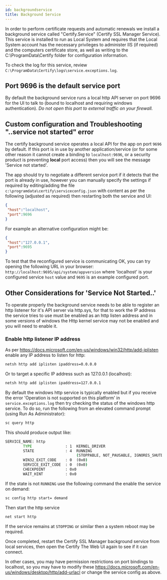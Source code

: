 ```yaml
---
id: backgroundservice
title: Background Service
---
```


In order to perform certificate requests and automatic renewals we install a background service called "Certify.Service" (Certify SSL Manager Service). This service is installed to run as Local System and requires that the Local System account has the necessary privileges to administer IIS (if required) and the computers certificate store, as well as writing to the C:\ProgramData\Certify folder for configuration information.

To check the log for this service, review `C:\ProgramData\Certify\logs\service.exceptions.log`.

## Port 9696 is the default service port

By default the background service runs a local http API server on port 9696 for the UI to talk to (bound to localhost and requiring windows authentication). *Do not open this port to external traffic on your firewall.*

## Custom configuration and Troubleshooting "..service not started" error
The certify background service operates a local API for the app on port `9696` by default. If this port is in use by another application/service (or for some other reason it cannot create a binding to `localhost:9696`, or a security product is preventing **local** port access) then you will see the message 'Service not started'.

The app should try to negotiate a different service port if it detects that the port is already in use, however you can manually specify the settings if required by editing/adding the file `c:\programdata\certify\serviceconfig.json` with content as per the following (adjusted as required) then restarting both the service and UI:
```json
{
 "host":"localhost",
 "port":9696
}
```
For example an alternative configuration might be:
```json
{
 "host":"127.0.0.1",
 "port":9695
}
```

To test that the reconfigured service is communicating OK, you can try opening the following URL in your browser:
`http://localhost:9695/api/system/appversion` where 'localhost' is your configured service `host` value and `9695` is an example configured port.

## Other Considerations for 'Service Not Started..'
To operate properly the background service needs to be able to register an http listener for it's API server via http.sys, for that to work the IP address the service tries to use must be enabled as an http listen address and  in some versions of windows the Http kernel service may not be enabled and you will need to enable it. 

### Enable http listener IP address

As per https://docs.microsoft.com/en-us/windows/win32/http/add-iplisten enable any IP address to listen for http: 
```bat
netsh http add iplisten ipaddress=0.0.0.0
```

Or to target a specific IP address such as 127.0.0.1 (localhost):
```bat
netsh http add iplisten ipaddress=127.0.0.1
```


By default the windows http service is typically enabled but if you receive the error 'Operation is not supported on this platform' in `service.exceptions.log` then try checking the status of the windows http service. To do so, run the following from an elevated command prompt (using Run As Administrator):

```bat
sc query http
```

This should produce output like:
```bat
SERVICE_NAME: http
        TYPE               : 1  KERNEL_DRIVER
        STATE              : 4  RUNNING
                                (STOPPABLE, NOT_PAUSABLE, IGNORES_SHUTDOWN)
        WIN32_EXIT_CODE    : 0  (0x0)
        SERVICE_EXIT_CODE  : 0  (0x0)
        CHECKPOINT         : 0x0
        WAIT_HINT          : 0x0

```
If the state is not `RUNNING` use the following command the enable the service on demand:
```bat
sc config http start= demand
```
Then start the http service
 ``` bat
 net start http
 ```
 If the service remains at `STOPPING` or similar then a system reboot may be required.

 Once completed, restart the Certify SSL Manager background service from local services, then open the Certify The Web UI again to see if it can connect.

 In other cases, you may have permission restrictions on port bindings to localhost, so you may have to modify these https://docs.microsoft.com/en-us/windows/desktop/http/add-urlacl or change the service config as above.

